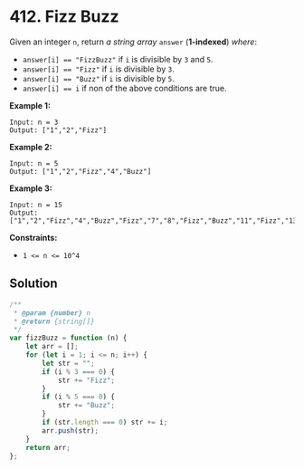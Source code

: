 # 412. Fizz Buzz

Given an integer `n`, return _a string array_ `answer` (**1-indexed**) _where_:

-   `answer[i] == "FizzBuzz"` if `i` is divisible by `3` and `5`.
-   `answer[i] == "Fizz"` if `i` is divisible by `3`.
-   `answer[i] == "Buzz"` if `i` is divisible by `5`.
-   `answer[i] == i` if non of the above conditions are true.

**Example 1:**

```
Input: n = 3
Output: ["1","2","Fizz"]
```

**Example 2:**

```
Input: n = 5
Output: ["1","2","Fizz","4","Buzz"]
```

**Example 3:**

```
Input: n = 15
Output: ["1","2","Fizz","4","Buzz","Fizz","7","8","Fizz","Buzz","11","Fizz","13","14","FizzBuzz"]
```

**Constraints:**

-   `1 <= n <= 10^4`

## Solution

```javascript
/**
 * @param {number} n
 * @return {string[]}
 */
var fizzBuzz = function (n) {
    let arr = [];
    for (let i = 1; i <= n; i++) {
        let str = "";
        if (i % 3 === 0) {
            str += "Fizz";
        }
        if (i % 5 === 0) {
            str += "Buzz";
        }
        if (str.length === 0) str += i;
        arr.push(str);
    }
    return arr;
};
```
